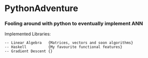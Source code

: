 # PythonAdventure
### Fooling around with python to eventually implement ANN

Implemented Libraries:

    -- Linear Algebra   {Matrices, vectors and soon algorithms}
    -- Haskell          {My favourite functional features}
    -- Gradient Descent {}